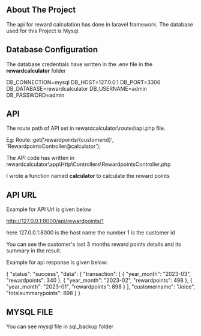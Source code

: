## About The Project

The api for reward calculation has done in laravel framework.
The database used for this Project is Mysql.

## Database Configuration

The database credentials have written in the .env file in the <b>rewardcalculator</b> folder

DB_CONNECTION=mysql
DB_HOST=127.0.0.1
DB_PORT=3306
DB_DATABASE=rewardcalculator
DB_USERNAME=admin
DB_PASSWORD=admin



## API

The route path of API set in rewardcalculator\routes\api.php file.

Eg: Route::get('rewardpoints/{customerid}', 'RewardpointsController@calculator');


The API code has written in rewardcalculator\app\Http\Controllers\RewardpointsController.php

I wrote a function named <b>calculator </b> to calculate the reward points


## API URL

Example for API Url is given below

http://127.0.0.1:8000/api/rewardpoints/1


here 127.0.0.1:8000 is the host name
the number 1 is the customer id

You can see the customer's last 3 months reward points details and its summary in the result.

Example for api response is given below:

{
    "status": "success",
    "data": {
        "transaction": [
            {
                "year_month": "2023-03",
                "rewardpoints": 340
            },
            {
                "year_month": "2023-02",
                "rewardpoints": 498
            },
            {
                "year_month": "2023-01",
                "rewardpoints": 898
            }
        ],
        "customername": "Joice",
        "totalsummarypoints": 898
    }
}


## MYSQL FILE

You can see mysql file in sql_backup folder